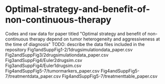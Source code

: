 # Optimal-strategy-and-benefit-of-non-continuous-therapy
Codes and raw data for paper titled "Optimal strategy and benefit of non-continuous therapy depend on tumor heterogeneity and aggressiveness at the time of diagnosis"
TODO: describe the data files included in the repository
Fig1andSuppFig1-2/1drugsimulationdata_paper.csv	
Fig2andSuppFig3/2drugsimulationdata_paper.csv	
Fig3andSuppFig4/Euler2drugsim.csv		
Fig3andSuppFig4/Euler1drugsim.csv		
Fig4andSuppFig5-7/tumormarkers_paper.csv
Fig4andSuppFig5-7/treatmentdata_paper.csv
Fig4andSuppFig5-7/treatmenttable_paper.csv
